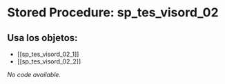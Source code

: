 # Stored Procedure: sp_tes_visord_02

## Usa los objetos:
- [[sp_tes_visord_02_1]]
- [[sp_tes_visord_02_2]]

*No code available.*
